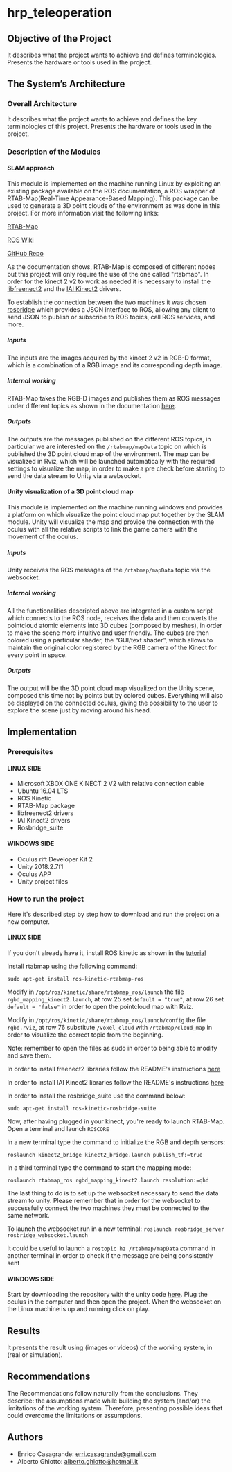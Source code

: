 # hrp_teleoperation

## Objective of the Project
It describes what the project wants to achieve and defines terminologies. Presents the hardware or tools used in the project.

## The System’s Architecture

### Overall Architecture
It describes what the project wants to achieve and defines the key terminologies of this project. Presents the hardware or tools used in the project.

### Description of the Modules
#### SLAM approach
This module is implemented on the machine running Linux by exploiting an existing package available on the ROS documentation, a ROS wrapper of RTAB-Map(Real-Time Appearance-Based Mapping). This package can be used to generate a 3D point clouds of the environment as was done in this project. 
For more information visit the following links:

[RTAB-Map](http://introlab.github.io/rtabmap)

[ROS Wiki](http://wiki.ros.org/rtabmap_ros)

[GitHub Repo](https://github.com/introlab/rtabmap_ros)

As the documentation shows, RTAB-Map is composed of different nodes but this project will only require the use of the one called "rtabmap".
In order for the kinect 2 v2 to work as needed it is necessary to install the [libfreenect2](https://github.com/OpenKinect/libfreenect2) and the [IAI Kinect2](https://github.com/code-iai/iai_kinect2) drivers.

To establish the connection between the two machines it was chosen [rosbridge](http://wiki.ros.org/rosbridge_suite) which provides a JSON interface to ROS, allowing any client to send JSON to publish or subscribe to ROS topics, call ROS services, and more.


##### Inputs
The inputs are the images acquired by the kinect 2 v2 in RGB-D format, which is a combination of a RGB image and its corresponding depth image.
##### Internal working
RTAB-Map takes the RGB-D images and publishes them as ROS messages under different topics as shown in the documentation [here](http://wiki.ros.org/rtabmap_ros#rtabmap). 
##### Outputs
The outputs are the messages published on the different ROS topics, in particular we are interested on the ```/rtabmap/mapData``` topic on which is published the 3D point cloud map of the environment. The map can be visualized in Rviz, which will be launched automatically with the required settings to visualize the map, in order to make a pre check before starting to send the data stream to Unity via a websocket.


#### Unity visualization of a 3D point cloud map
This module is implemented on the machine running windows and provides a platform on which visualize the point cloud map put together by the SLAM module. Unity will visualize the map and provide the connection with the oculus with all the relative scripts to link the game camera with the movement of the oculus.

##### Inputs 
Unity receives the ROS messages of the ```/rtabmap/mapData``` topic via the websocket.

##### Internal working
All the functionalities descripted above are integrated in a custom script which connects
to the ROS node, receives the data and then converts the pointcloud atomic elements
into 3D cubes (composed by meshes), in order to make the scene more intuitive and
user friendly.
The cubes are then colored using a particular shader, the “GUI/text shader”, which
allows to maintain the original color registered by the RGB camera of the Kinect for
every point in space.
 
##### Outputs
The output will be the 3D point cloud map visualized on the Unity scene, composed this
time not by points but by colored cubes.
Everything will also be displayed on the connected oculus, giving the possibility to the
user to explore the scene just by moving around his head.

## Implementation

### Prerequisites
#### LINUX SIDE 
* Microsoft XBOX ONE KINECT 2 V2 with relative connection cable
* Ubuntu 16.04 LTS
* ROS Kinetic
* RTAB-Map package
* libfreenect2 drivers
* IAI Kinect2 drivers
* Rosbridge_suite

#### WINDOWS SIDE
* Oculus rift Developer Kit 2
* Unity 2018.2.7f1
* Oculus APP
* Unity project files


### How to run the project
Here it's described step by step how to download and run the project on a new computer.

#### LINUX SIDE 
If you don't already have it, install ROS kinetic as shown in the [tutorial](http://wiki.ros.org/kinetic/Installation/Ubuntu)

Install rtabmap using the following command:
```
sudo apt-get install ros-kinetic-rtabmap-ros
```
Modify in ```/opt/ros/kinetic/share/rtabmap_ros/launch``` the file ```rgbd_mapping_kinect2.launch```, at row 25 set ```default = "true"```, at row 26 set ```default = "false"``` in order to open the pointcloud map with Rviz. 

Modify in ```/opt/ros/kinetic/share/rtabmap_ros/launch/config``` the file ```rgbd.rviz```, at row 76 substitute ```/voxel_cloud``` with ```/rtabmap/cloud_map``` in order to visualize the correct topic from the beginning.

Note: remember to open the files as sudo in order to being able to modify and save them.


In order to install freenect2 libraries follow the README's instructions [here](https://github.com/OpenKinect/libfreenect2)

In order to install IAI Kinect2 libraries follow the README's instructions [here](https://github.com/code-iai/iai_kinect2)

In order to install the rosbridge_suite use the command below:
```
sudo apt-get install ros-kinetic-rosbridge-suite 
```


Now, after having plugged in your kinect, you're ready to launch RTAB-Map. Open a terminal and launch ```ROSCORE```

In a new terminal type the command to initialize the RGB and depth sensors: 
```
roslaunch kinect2_bridge kinect2_bridge.launch publish_tf:=true
```


In a third terminal type the command to start the mapping mode:
```
roslaunch rtabmap_ros rgbd_mapping_kinect2.launch resolution:=qhd
```

The last thing to do is to set up the websocket necessary to send the data stream to unity. Please remember that in order for the websocket to successfully connect the two machines they must be connected to the same network.

To launch the websocket run in a new terminal:
``` roslaunch rosbridge_server rosbridge_websocket.launch ```

It could be useful to launch a ```rostopic hz /rtabmap/mapData``` command in another terminal in order to check if the message are being consistently sent 


#### WINDOWS SIDE
Start by downloading the repository with the unity code [here](https://github.com/EmaroLab/hrp_teleoperation/tree/Unity). Plug the oculus in the computer and then open the project. When the websocket on the Linux machine is up and running click on play.
## Results
It presents the result using (images or videos) of the working system, in (real or simulation).

## Recommendations
The Recommendations follow naturally from the conclusions. They describe: the assumptions made while building the system (and/or) the limitations of the working system. Therefore, presenting possible ideas that could overcome the limitations or assumptions. 

## Authors
* Enrico Casagrande: erri.casagrande@gmail.com
* Alberto Ghiotto: alberto.ghiotto@hotmail.it
